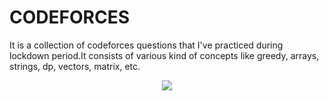 # CODEFORCES
It is a collection of codeforces questions that I've practiced during lockdown period.It consists of various kind of concepts like greedy, arrays, strings, dp, vectors, matrix, etc.
<div align="center"><img src="download.jpg" alt=" "></div>
